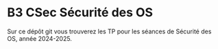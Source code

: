 # B3 CSec Sécurité des OS

Sur ce dépôt git vous trouverez les TP pour les séances de Sécurité des OS, année 2024-2025.